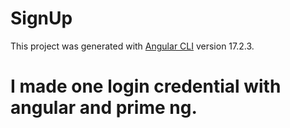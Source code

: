 # SignUp

This project was generated with [Angular CLI](https://github.com/angular/angular-cli) version 17.2.3.
# I made one login credential with angular and prime ng.

